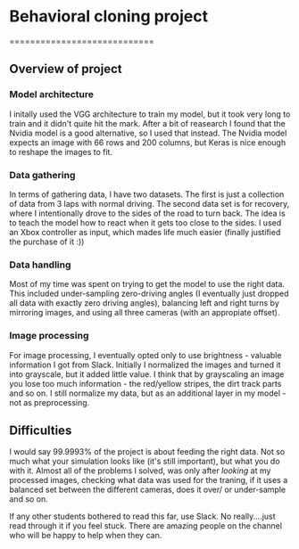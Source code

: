 # Behavioral cloning project
============================

## Overview of project
### Model architecture
I initally used the VGG architecture to train my model, but it took very long to train and it didn't quite hit the mark. After a bit of reasearch I found that the Nvidia model is a good alternative, so I used that instead. The Nvidia model expects an image with 66 rows and 200 columns, but Keras is nice enough to reshape the images to fit.

### Data gathering
In terms of gathering data, I have two datasets. The first is just a collection of data from 3 laps with normal driving. The second data set is for recovery, where I intentionally drove to the sides of the road to turn back. The idea is to teach the model how to react when it gets too close to the sides. I used an Xbox controller as input, which mades life much easier (finally justified the purchase of it :))

### Data handling
Most of my time was spent on trying to get the model to use the right data. This included under-sampling zero-driving angles (I eventually just dropped all data with exactly zero driving angles), balancing left and right turns by mirroring images, and using all three cameras (with an appropiate offset). 

### Image processing
For image processing, I eventually opted only to use brightness - valuable information I got from Slack. Initially I normalized the images and turned it into grayscale, but it added little value. I think that by grayscaling an image you lose too much information - the red/yellow stripes, the dirt track parts and so on. I still normalize my data, but as an additional layer in my model - not as preprocessing.

## Difficulties
I would say 99.9993% of the project is about feeding the right data. Not so much what your simulation looks like (it's still important), but what you do with it. Almost all of the problems I solved, was only after _looking_ at my processed images, checking what data was used for the traning, if it uses a balanced set between the different cameras, does it over/ or under-sample and so on.

If any other students bothered to read this far, use Slack. No really....just read through it if you feel stuck. There are amazing people on the channel who will be happy to help when they can. 


